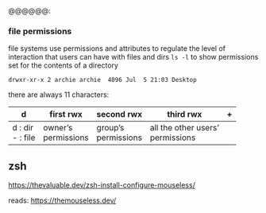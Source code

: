 @@@@@@:
### file permissions
file systems use permissions and attributes to regulate the level of interaction that users can have with files and dirs
`ls -l` to show permissions set for the contents of a directory
```
drwxr-xr-x 2 archie archie  4096 Jul  5 21:03 Desktop
```
there are always 11 characters:

| d                   | first rwx               | second rwx             | third rwx                           | +   |
| ------------------- | ----------------------- | ---------------------- | ----------------------------------- | --- |
| d : dir<br>- : file | owner’s <br>permissions | group’s<br>permissions | all the other users’<br>permissions |     |

## zsh
https://thevaluable.dev/zsh-install-configure-mouseless/


reads:
https://themouseless.dev/